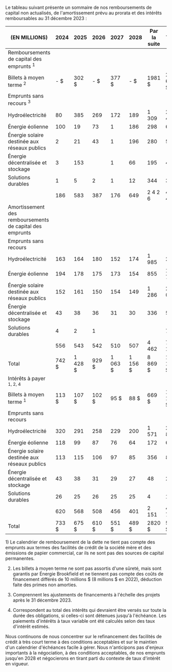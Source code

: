 Le tableau suivant présente un sommaire de nos remboursements de capital non actualisés, de l'amortissement prévu au prorata et des intérêts remboursables au 31 décembre 2023 :

| (EN MILLIONS)                                               | 2024   | 2025     | 2026   | 2027     | 2028     | Par<br>la suite | Total     |
|-------------------------------------------------------------|--------|----------|--------|----------|----------|-----------------|-----------|
| Remboursements de capital des<br>emprunts <sup>1</sup>      |        |          |        |          |          |                 |           |
| Billets à moyen terme <sup>2</sup>                          | - \$   | 302 \$   | - \$   | 377 \$   | - \$     | 1981 \$         | 2 660 \$  |
| Emprunts sans recours <sup>3</sup>                          |        |          |        |          |          |                 |           |
| Hydroélectricité                                            | 80     | 385      | 269    | 172      | 189      | 1 309           | 2 404     |
| Énergie éolienne                                            | 100    | 19       | 73     | 1        | 186      | 298             | 677       |
| Énergie solaire destinée aux<br>réseaux publics             | 2      | 21       | 43     | 1        | 196      | 280             | 543       |
| Énergie décentralisée et stockage                           | 3      | 153      |        | 1        | 66       | 195             | 418       |
| Solutions durables                                          | 1      | 5        | 2      | 1        | 12       | 344             | 365       |
|                                                             | 186    | 583      | 387    | 176      | 649      | 2 4 2 6         | 4 407     |
| Amortissement des remboursements<br>de capital des emprunts |        |          |        |          |          |                 |           |
| Emprunts sans recours                                       |        |          |        |          |          |                 |           |
| Hydroélectricité                                            | 163    | 164      | 180    | 152      | 174      | 1 985           | 2818      |
| Énergie éolienne                                            | 194    | 178      | 175    | 173      | 154      | 855             | 1 729     |
| Énergie solaire destinée aux<br>réseaux publics             | 152    | 161      | 150    | 154      | 149      | 1 286           | 2 052     |
| Énergie décentralisée et stockage                           | 43     | 38       | 36     | 31       | 30       | 336             | 514       |
| Solutions durables                                          | 4      | 2        | 1      |          |          |                 | 7         |
|                                                             | 556    | 543      | 542    | 510      | 507      | 4 462           | 7 120     |
| Total                                                       | 742 \$ | 1 428 \$ | 929 \$ | 1 063 \$ | 1 156 \$ | 8 869 \$        | 14 187 \$ |
| Intérêts à payer <sup>1, 2, 4</sup>                         |        |          |        |          |          |                 |           |
| Billets à moyen terme <sup>1</sup>                          | 113 \$ | 107 \$   | 102 \$ | 95 \$    | 88 \$    | 669 \$          | 1 174 \$  |
| Emprunts sans recours                                       |        |          |        |          |          |                 |           |
| Hydroélectricité                                            | 320    | 291      | 258    | 229      | 200      | 1 571           | 2 869     |
| Énergie éolienne                                            | 118    | 99       | 87     | 76       | 64       | 172             | 616       |
| Énergie solaire destinée aux<br>réseaux publics             | 113    | 115      | 106    | 97       | 85       | 356             | 872       |
| Énergie décentralisée et stockage                           | 43     | 38       | 31     | 29       | 27       | 48              | 216       |
| Solutions durables                                          | 26     | 25       | 26     | 25       | 25       | 4               | 131       |
|                                                             | 620    | 568      | 508    | 456      | 401      | 2 151           | 4 704     |
| Total                                                       | 733 \$ | 675 \$   | 610 \$ | 551 \$   | 489 \$   | 2820 \$         | 5878 \$   |

 $1)$ Le calendrier de remboursement de la dette ne tient pas compte des emprunts aux termes des facilités de crédit de la société mère et des émissions de papier commercial, car ils ne sont pas des sources de capital permanentes.

2) Les billets à moyen terme ne sont pas assortis d'une sûreté, mais sont garantis par Énergie Brookfield et ne tiennent pas compte des coûts de financement différés de 10 millions \$ (8 millions \$ en 2022), déduction faite des primes non amorties.

3) Comprennent les ajustements de financements à l'échelle des projets après le 31 décembre 2023.

4) Correspondent au total des intérêts qui devraient être versés sur toute la durée des obligations, si celles-ci sont détenues jusqu'à l'échéance. Les paiements d'intérêts à taux variable ont été calculés selon des taux d'intérêt estimés.

Nous continuons de nous concentrer sur le refinancement des facilités de crédit à très court terme à des conditions acceptables et sur le maintien d'un calendrier d'échéances facile à gérer. Nous n'anticipons pas d'enjeux importants à la négociation, à des conditions acceptables, de nos emprunts jusqu'en 2028 et négocierons en tirant parti du contexte de taux d'intérêt en vigueur.